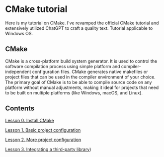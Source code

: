 # CMake tutorial
Here is my tutorial on CMake. I've revamped the official CMake tutorial and extensively utilized ChatGPT to craft a quality text. Tutorial applicable to Windows OS.

## CMake
CMake is a cross-platform build system generator. It is used to control the software compilation process using simple platform and compiler-independent configuration files. CMake generates native makefiles or project files that can be used in the compiler environment of your choice. The primary goal of CMake is to be able to compile source code on any platform without manual adjustments, making it ideal for projects that need to be built on multiple platforms (like Windows, macOS, and Linux).

## Contents
[Lesson 0. Install CMake](lesson-00/readme.md)

[Lesson 1. Basic project configuration](lesson-01/readme.md)

[Lesson 2. More project configuration](lesson-02/readme.md)

[Lesson 3. Integrating a third-party library](lesson-03/readme.md))
